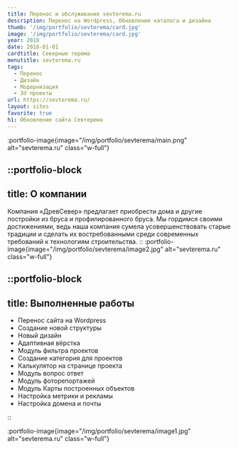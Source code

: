 ```yaml
---
title: Перенос и обслуживание sevterema.ru
description: Перенос на Wordpress, Обновление каталога и дизайна
thumb: '/img/portfolio/sevterema/card.jpg'
image: '/img/portfolio/sevterema/card.jpg'
year: 2018
date: 2018-01-01
cardtitle: Северные терема
menutitle: sevterema.ru
tags:
  - Перенос
  - Дизайн
  - Модернизация
  - 3d проекты
url: https://sevterema.ru/
layout: sites
favorite: true
h1: Обновление сайта Севтерема
---
```


:portfolio-image{image="/img/portfolio/sevterema/main.png" alt="sevterema.ru" class="w-full"}

::portfolio-block
---
title: О компании
---
Компания «ДревСевер» предлагает приобрести дома и другие постройки из бруса и профилированного бруса. Мы гордимся своими достижениями, ведь наша компания сумела усовершенствовать старые традиции и сделать их востребованными среди современных требований к технологиям строительства.
::
:portfolio-image{image="/img/portfolio/sevterema/image2.jpg" alt="sevterema.ru" class="w-full"}

::portfolio-block
---
title: Выполненные работы
---

- Перенос сайта на Wordpress
- Создание новой структуры
- Новый дизайн
- Адаптивная вёрстка
- Модуль фильтра проектов
- Создание категория для проектов
- Калькулятор на странице проекта
- Модуль вопрос ответ
- Модуль фоторепортажей
- Модуль Карты построенных объектов
- Настройка метрики и рекламы
- Настройка домена и почты

::

:portfolio-image{image="/img/portfolio/sevterema/image1.jpg" alt="sevterema.ru" class="w-full"}
